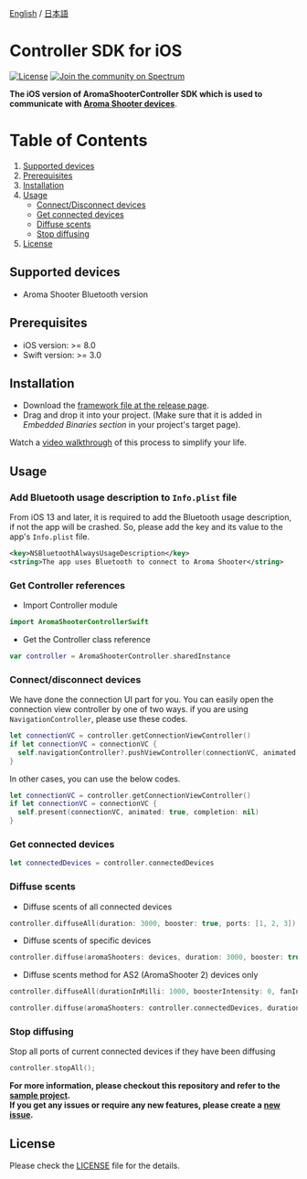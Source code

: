 [English](https://github.com/aromajoin/controller-sdk-ios) / [日本語](README-JP.md)

# Controller SDK for iOS

[![License](https://img.shields.io/badge/license-Apache%202-4EB1BA.svg?style=flat-square)](https://www.apache.org/licenses/LICENSE-2.0.html) 
[![Join the community on Spectrum](https://withspectrum.github.io/badge/badge.svg)](https://spectrum.chat/<mycommunity>)


**The iOS version of AromaShooterController SDK which is used to communicate with [Aroma Shooter devices](https://aromajoin.com/products/aroma-shooter)**.

# Table of Contents
1. [Supported devices](#supported-devices)  
2. [Prerequisites](#prerequisites)
3. [Installation](#installation)
4. [Usage](#usage)
    * [Connect/Disconnect devices](#connectdisconnect-devices)
    * [Get connected devices](#get-connected-devices)
    * [Diffuse scents](#diffuse-scents)
    * [Stop diffusing](#stop)
5. [License](#license)

## Supported devices
* Aroma Shooter Bluetooth version 

## Prerequisites
* iOS version: >= 8.0
* Swift version: >= 3.0

## Installation  
* Download the [framework file at the release page](https://github.com/aromajoin/controller-sdk-ios/releases).  
* Drag and drop it into your project. (Make sure that it is added in *Embedded Binaries section* in your project's target page).

Watch a [video walkthrough](https://youtu.be/MepAhofA9PE) of this process to simplify your life.

## Usage

### Add Bluetooth usage description to `Info.plist` file
From iOS 13 and later, it is required to add the Bluetooth usage description, if not the app will be crashed.
So, please add the key and its value to the app's `Info.plist` file.
```xml
<key>NSBluetoothAlwaysUsageDescription</key>
<string>The app uses Bluetooth to connect to Aroma Shooter</string>
```

### Get Controller references
* Import Controller module
```swift
import AromaShooterControllerSwift
```
* Get the Controller class reference
```swift
var controller = AromaShooterController.sharedInstance
```

### Connect/disconnect devices
We have done the connection UI part for you. You can easily open the connection view controller by one of two ways.
if you are using `NavigationController`, please use these codes.
```swift
let connectionVC = controller.getConnectionViewController()
if let connectionVC = connectionVC {
  self.navigationController?.pushViewController(connectionVC, animated: true)
}
```
In other cases, you can use the below codes.
```swift
let connectionVC = controller.getConnectionViewController()
if let connectionVC = connectionVC {
  self.present(connectionVC, animated: true, completion: nil)
}
```

### Get connected devices
```swift
let connectedDevices = controller.connectedDevices
```  
### Diffuse scents
* Diffuse scents of all connected devices  
```swift
controller.diffuseAll(duration: 3000, booster: true, ports: [1, 2, 3])
```  
* Diffuse scents of specific devices  
```swift
controller.diffuse(aromaShooters: devices, duration: 3000, booster: true, port: [1, 2, 3])
```  
* Diffuse scents method for AS2 (AromaShooter 2) devices only
```swift
controller.diffuseAll(durationInMilli: 1000, boosterIntensity: 0, fanIntensity: 50, ports: [CartridgePort(number: 3, intensityPercent: 100)])

controller.diffuse(aromaShooters: controller.connectedDevices, durationInMilli: 1000, boosterIntensity: 50, fanIntensity: 40, ports: [CartridgePort(number: 3, intensityPercent: 100)])
``` 

### Stop diffusing
Stop all ports of current connected devices if they have been diffusing 
```swift
controller.stopAll();
```

**For more information, please checkout this repository and refer to the [sample project](https://github.com/aromajoin/controller-sdk-ios/tree/master/sample).**  
**If you get any issues or require any new features, please create a [new issue](https://github.com/aromajoin/controller-sdk-ios/issues).** 

## License
Please check the [LICENSE](/LICENSE.md) file for the details.
